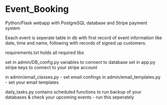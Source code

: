 # Event_Booking

Python/Flask webapp with PostgreSQL database and Stripe payment system

Eeach event is seperate table in db with first record of event information like date, time and name, following with records of signed up customers.

requirements.txt holds all required libs 

set in admin/DB_config.py variables to connect to database
set in app.py stripe keys to connect to your stripe account

in admin/email_classes.py - set email confings
in admin/email_templates.py - set your email templates

daily_tasks.py contains scheduled functions to run backup of your databases & check your upcoming events - run this seperately
